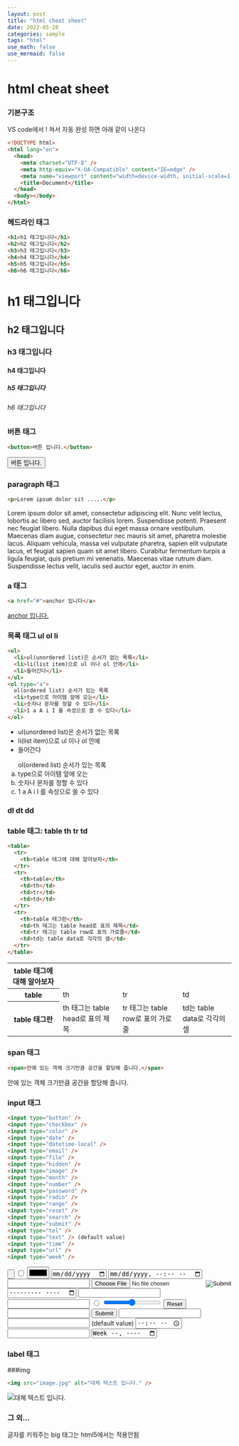 ```yaml
---
layout: post
title: "html cheat sheet"
date: 2022-05-28
categories: sample
tags: "html"
use_math: false
use_mermaid: false
---
```


# html cheat sheet

### 기본구조

VS code에서 ! 쳐서 자동 완성 하면 아래 같이 나온다

```html
<!DOCTYPE html>
<html lang="en">
  <head>
    <meta charset="UTF-8" />
    <meta http-equiv="X-UA-Compatible" content="IE=edge" />
    <meta name="viewport" content="width=device-width, initial-scale=1.0" />
    <title>Document</title>
  </head>
  <body></body>
</html>
```

### 헤드라인 태그

```html
<h1>h1 태그입니다</h1>
<h2>h2 태그입니다</h2>
<h3>h3 태그입니다</h3>
<h4>h4 태그입니다</h4>
<h5>h5 태그입니다</h5>
<h6>h6 태그입니다</h6>
```

<h1>h1 태그입니다</h1>
<h2>h2 태그입니다</h2>
<h3>h3 태그입니다</h3>
<h4>h4 태그입니다</h4>
<h5>h5 태그입니다</h5>
<h6>h6 태그입니다</h6>

### 버튼 태그

```html
<button>버튼 입니다.</button>
```

<button>버튼 입니다.</button>

### paragraph 태그

```html
<p>Lorem ipsum dolor sit .....</p>
```

<p>Lorem ipsum dolor sit amet, consectetur adipiscing elit. Nunc velit lectus, lobortis ac libero sed, auctor facilisis lorem. Suspendisse potenti. Praesent nec feugiat libero. Nulla dapibus dui eget massa ornare vestibulum. Maecenas diam augue, consectetur nec mauris sit amet, pharetra molestie lacus. Aliquam vehicula, massa vel vulputate pharetra, sapien elit vulputate lacus, et feugiat sapien quam sit amet libero. Curabitur fermentum turpis a ligula feugiat, quis pretium mi venenatis. Maecenas vitae rutrum diam. Suspendisse lectus velit, iaculis sed auctor eget, auctor in enim. </p>

### a 태그

```html
<a href="#">anchor 입니다</a>
```

<a href="#">anchor 입니다.</a>

### 목록 태그 ul ol li

```html
<ul>
  <li>ul(unordered list)은 순서가 없는 목록</li>
  <li>li(list item)으로 ul 이나 ol 안에</li>
  <li>들어간다</li>
</ul>
<ol type="a">
  ol(ordered list) 순서가 있는 목록
  <li>type으로 아이템 앞에 오는</li>
  <li>숫자나 문자를 정할 수 있다</li>
  <li>1 a A i I 를 속성으로 쓸 수 있다</li>
</ol>
```

<ul>
    <li>ul(unordered list)은 순서가 없는 목록</li>
    <li>li(list item)으로 ul 이나 ol 안에</li>
    <li>들어간다</li>
</ul>
<ol type="a"> ol(ordered list) 순서가 있는 목록
    <li>type으로 아이템 앞에 오는</li>
    <li> 숫자나 문자를 정할 수 있다</li>
    <li>1 a A i I 를 속성으로 쓸 수 있다</li> 
</ol>

### dl dt dd

### table 태그: table th tr td

```html
<table>
  <tr>
    <th>table 태그에 대해 알아보자</th>
  </tr>
  <tr>
    <th>table</th>
    <td>th</td>
    <td>tr</td>
    <td>td</td>
  </tr>
  <tr>
    <th>table 태그란</th>
    <td>th 태그는 table head로 표의 제목</td>
    <td>tr 태그는 table row로 표의 가로줄</td>
    <td>td는 table data로 각각의 셀</td>
  </tr>
</table>
```

<table>
    <tr>
        <th>table 태그에 대해 알아보자</th>
    </tr>
    <tr>
        <th>table</th>
        <td>th</td>
        <td>tr</td>
        <td>td</td>
    </tr>
    <tr>
        <th>table 태그란</th>
        <td>th 태그는 table head로 표의 제목</td>
        <td>tr 태그는 table row로 표의 가로줄</td>
        <td>td는 table data로 각각의 셀</td>
    </tr>
</table>

### span 태그

```html
<span>안에 있는 객체 크기만큼 공간을 할당해 줍니다.</span>
```

<span>안에 있는 객체 크기만큼 공간을 할당해 줍니다.</span>

### input 태그

```html
<input type="button" />
<input type="checkbox" />
<input type="color" />
<input type="date" />
<input type="datetime-local" />
<input type="email" />
<input type="file" />
<input type="hidden" />
<input type="image" />
<input type="month" />
<input type="number" />
<input type="password" />
<input type="radio" />
<input type="range" />
<input type="reset" />
<input type="search" />
<input type="submit" />
<input type="tel" />
<input type="text" /> (default value)
<input type="time" />
<input type="url" />
<input type="week" />
```

<input type="button">
<input type="checkbox">
<input type="color">
<input type="date">
<input type="datetime-local">
<input type="email">
<input type="file">
<input type="hidden">
<input type="image">
<input type="month">
<input type="number">
<input type="password">
<input type="radio">
<input type="range">
<input type="reset">
<input type="search">
<input type="submit">
<input type="tel">
<input type="text"> (default value)
<input type="time">
<input type="url">
<input type="week">

### label 태그

###img

```html
<img src="image.jpg" alt="대체 텍스트 입니다." />
```

<img src="image.jpg" alt="대체 텍스트 입니다.">

### 그 외...

글자를 키워주는 big 태그는 html5에서는 적용안됨
